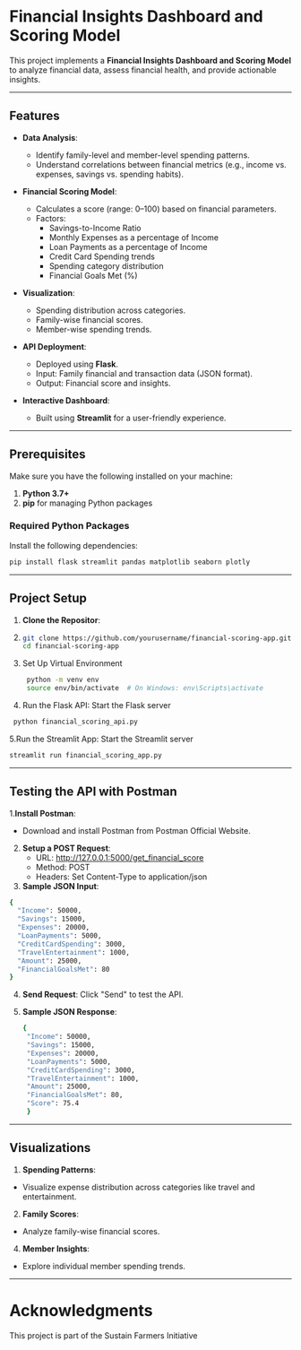 # Financial Insights Dashboard and Scoring Model

This project implements a **Financial Insights Dashboard and Scoring Model** to analyze financial data, assess financial health, and provide actionable insights.

---

## Features

- **Data Analysis**:
  - Identify family-level and member-level spending patterns.
  - Understand correlations between financial metrics (e.g., income vs. expenses, savings vs. spending habits).
  
- **Financial Scoring Model**:
  - Calculates a score (range: 0–100) based on financial parameters.
  - Factors:
    - Savings-to-Income Ratio
    - Monthly Expenses as a percentage of Income
    - Loan Payments as a percentage of Income
    - Credit Card Spending trends
    - Spending category distribution
    - Financial Goals Met (%)

- **Visualization**:
  - Spending distribution across categories.
  - Family-wise financial scores.
  - Member-wise spending trends.

- **API Deployment**:
  - Deployed using **Flask**.
  - Input: Family financial and transaction data (JSON format).
  - Output: Financial score and insights.

- **Interactive Dashboard**:
  - Built using **Streamlit** for a user-friendly experience.

---

## Prerequisites

Make sure you have the following installed on your machine:

1. **Python 3.7+**
2. **pip** for managing Python packages

### Required Python Packages

Install the following dependencies:

```bash
pip install flask streamlit pandas matplotlib seaborn plotly
```

---

## Project Setup

1. **Clone the Repositor**:
2. ```bash
   git clone https://github.com/yourusername/financial-scoring-app.git
   cd financial-scoring-app
   ```
3. Set Up Virtual Environment
   ```bash
    python -m venv env
    source env/bin/activate  # On Windows: env\Scripts\activate
4. Run the Flask API: Start the Flask server
```bash
 python financial_scoring_api.py
```
5.Run the Streamlit App: Start the Streamlit server
```bash
streamlit run financial_scoring_app.py
```

---

## Testing the API with Postman
1.**Install Postman**:
  * Download and install Postman from Postman Official Website.
2. **Setup a POST Request**:
    * URL: http://127.0.0.1:5000/get_financial_score
    * Method: POST
    * Headers: Set Content-Type to application/json
3. **Sample JSON Input**:
```bash
{
  "Income": 50000,
  "Savings": 15000,
  "Expenses": 20000,
  "LoanPayments": 5000,
  "CreditCardSpending": 3000,
  "TravelEntertainment": 1000,
  "Amount": 25000,
  "FinancialGoalsMet": 80
}
```
4. **Send Request**: Click "Send" to test the API.

5. **Sample JSON Response**:
   ```bash
   {
    "Income": 50000,
    "Savings": 15000,
    "Expenses": 20000,
    "LoanPayments": 5000,
    "CreditCardSpending": 3000,
    "TravelEntertainment": 1000,
    "Amount": 25000,
    "FinancialGoalsMet": 80,
    "Score": 75.4
    }
   ```

---

## Visualizations
 1. **Spending Patterns**:
   * Visualize expense distribution across categories like travel and entertainment.
 2. **Family Scores**:                                                                                                                                            
   * Analyze family-wise financial scores.
 4. **Member Insights**:
   * Explore individual member spending trends.

---

# Acknowledgments
This project is part of the Sustain Farmers Initiative
